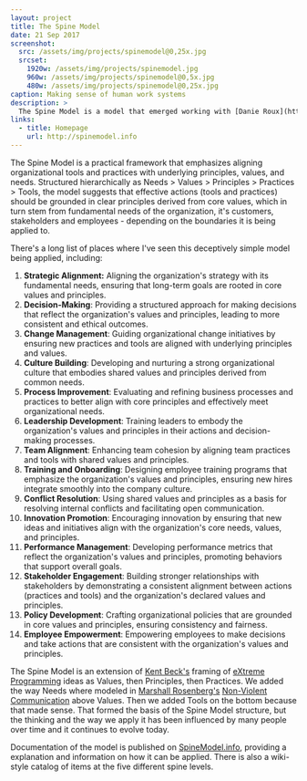 ```yaml
---
layout: project
title: The Spine Model
date: 21 Sep 2017
screenshot:
  src: /assets/img/projects/spinemodel@0,25x.jpg
  srcset:
    1920w: /assets/img/projects/spinemodel.jpg
    960w: /assets/img/projects/spinemodel@0,5x.jpg
    480w: /assets/img/projects/spinemodel@0,25x.jpg
caption: Making sense of human work systems
description: >
  The Spine Model is a model that emerged working with [Danie Roux](http://danieroux.com) on a coaching engagement at a South African client in 2014. Since then it has taken on a life of its own and is actively applied around the world.
links:
  - title: Homepage
    url: http://spinemodel.info
---
```


The Spine Model is a practical framework that emphasizes aligning organizational tools and practices with underlying principles, values, and needs. Structured hierarchically as Needs > Values > Principles > Practices > Tools, the model suggests that effective actions (tools and practices) should be grounded in clear principles derived from core values, which in turn stem from fundamental needs of the organization, it's customers, stakeholders and employees - depending on the boundaries it is being applied to. 

There's a long list of places where I've seen this deceptively simple model being applied, including:

1. **Strategic Alignment:** Aligning the organization's strategy with its fundamental needs, ensuring that long-term goals are rooted in core values and principles.
1. **Decision-Making**: Providing a structured approach for making decisions that reflect the organization's values and principles, leading to more consistent and ethical outcomes.
1. **Change Management**: Guiding organizational change initiatives by ensuring new practices and tools are aligned with underlying principles and values.
1. **Culture Building**: Developing and nurturing a strong organizational culture that embodies shared values and principles derived from common needs.
1. **Process Improvement**: Evaluating and refining business processes and practices to better align with core principles and effectively meet organizational needs.
1. **Leadership Development**: Training leaders to embody the organization's values and principles in their actions and decision-making processes.
1. **Team Alignment**: Enhancing team cohesion by aligning team practices and tools with shared values and principles.
1. **Training and Onboarding**: Designing employee training programs that emphasize the organization's values and principles, ensuring new hires integrate smoothly into the company culture.
1. **Conflict Resolution**: Using shared values and principles as a basis for resolving internal conflicts and facilitating open communication.
1. **Innovation Promotion**: Encouraging innovation by ensuring that new ideas and initiatives align with the organization's core needs, values, and principles.
1. **Performance Management**: Developing performance metrics that reflect the organization's values and principles, promoting behaviors that support overall goals.
1. **Stakeholder Engagement**: Building stronger relationships with stakeholders by demonstrating a consistent alignment between actions (practices and tools) and the organization's declared values and principles.
1. **Policy Development**: Crafting organizational policies that are grounded in core values and principles, ensuring consistency and fairness.
1. **Employee Empowerment**: Empowering employees to make decisions and take actions that are consistent with the organization's values and principles.

The Spine Model is an extension of [Kent Beck's][beck] framing of [eXtreme Programming][xp] ideas as Values, then Principles, then Practices. We added the way Needs where modeled in [Marshall Rosenberg's][rosenberg] [Non-Violent Communication][nvc] above Values. Then we added Tools on the bottom because that made sense. That formed the basis of the Spine Model structure, but the thinking and the way we apply it has been influenced by many people over time and it continues to evolve today.

Documentation of the model is published on [SpineModel.info][model], providing a explanation and information on how it can be applied. There is also a wiki-style catalog of items at the five different spine levels.


[beck]: https://en.wikipedia.org/wiki/Kent_Beck
[xp]: http://www.extremeprogramming.org/
[rosenberg]: https://en.wikipedia.org/wiki/Marshall_Rosenberg
[nvc]: https://www.cnvc.org/
[model]: http://spinemodel.info